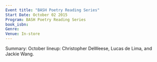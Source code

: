 ```yaml
---
Event title: "BASH Poetry Reading Series"
Start Date: October 02 2015
Program: BASH Poetry Reading Series
book_isbn: 
Genre: 
Venue: In-store
---
```

Summary: October lineup: Christopher DeWeese, Lucas de Lima, and Jackie Wang.
